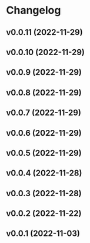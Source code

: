# Changelog

<!--next-version-placeholder-->

## v0.0.11 (2022-11-29)


## v0.0.10 (2022-11-29)


## v0.0.9 (2022-11-29)


## v0.0.8 (2022-11-29)


## v0.0.7 (2022-11-29)


## v0.0.6 (2022-11-29)


## v0.0.5 (2022-11-29)


## v0.0.4 (2022-11-28)


## v0.0.3 (2022-11-28)


## v0.0.2 (2022-11-22)


## v0.0.1 (2022-11-03)

